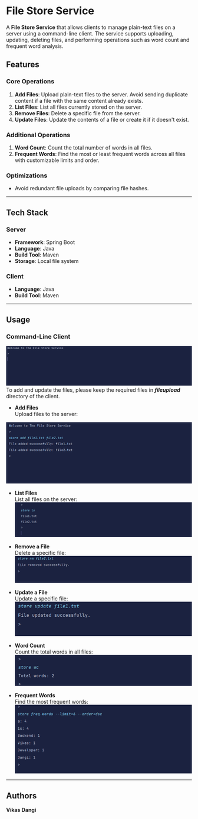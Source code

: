 # File Store Service

A **File Store Service** that allows clients to manage plain-text files on a server using a command-line client. The service supports uploading, updating, deleting files, and performing operations such as word count and frequent word analysis.

## Features

### Core Operations
1. **Add Files**: Upload plain-text files to the server. Avoid sending duplicate content if a file with the same content already exists.
2. **List Files**: List all files currently stored on the server.
3. **Remove Files**: Delete a specific file from the server.
4. **Update Files**: Update the contents of a file or create it if it doesn't exist.

### Additional Operations
1. **Word Count**: Count the total number of words in all files.
2. **Frequent Words**: Find the most or least frequent words across all files with customizable limits and order.

### Optimizations
- Avoid redundant file uploads by comparing file hashes.

---

## Tech Stack

### Server
- **Framework**: Spring Boot
- **Language**: Java
- **Build Tool**: Maven
- **Storage**: Local file system

### Client
- **Language**: Java
- **Build Tool**: Maven

---

## Usage
### Command-Line Client
![start screen](images/startscreen.png)  
To add and update the files, please keep the required files in **_fileupload_** directory of the client.


- **Add Files**
  <br />
Upload files to the server:

![add command](images/fileadd.png)

- **List Files**
  <br />
List all files on the server:
![list command](images/filelist.png)

- **Remove a File**
  <br />
Delete a specific file:
![delete command](images/filedel.png)

- **Update a File**
  <br />
Update a specific file:  
![update command](images/fileupdated.png)

- **Word Count**
  <br />
Count the total words in all files:  
![word count command](images/wordcount.png)

- **Frequent Words**
  <br />
Find the most frequent words:
![freq words command](images/freqword.png)

---
## Authors
**Vikas Dangi**

